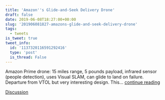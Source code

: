 ```yaml
---
title: 'Amazon''s Glide-and-Seek Delivery Drone'
draft: false
date: 2019-06-08T18:27:00+00:00
slug: '201906081827-amazons-glide-and-seek-delivery-drone'
tags:
  - tweets
is_tweet: true
tweet_info:
  id: '1137320116591292416'
  type: 'post'
  is_thread: False
---
```




Amazon Prime drone: 15 miles range, 5 pounds payload, infrared sensor (people detection), uses Visual SLAM, can glide to land on failure. Departure from VTOL but very interesting design. This... [continue reading](urls[0])

[Discussion](https://x.com/sytelus/status/1137320116591292416)
